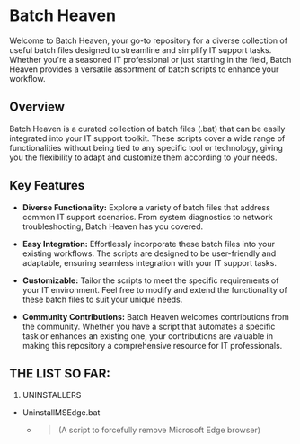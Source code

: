 # Batch Heaven

Welcome to Batch Heaven, your go-to repository for a diverse collection of useful batch files designed to streamline and simplify IT support tasks. Whether you're a seasoned IT professional or just starting in the field, Batch Heaven provides a versatile assortment of batch scripts to enhance your workflow.


## Overview

Batch Heaven is a curated collection of batch files (.bat) that can be easily integrated into your IT support toolkit. These scripts cover a wide range of functionalities without being tied to any specific tool or technology, giving you the flexibility to adapt and customize them according to your needs.

## Key Features

- **Diverse Functionality:** Explore a variety of batch files that address common IT support scenarios. From system diagnostics to network troubleshooting, Batch Heaven has you covered.
  
- **Easy Integration:** Effortlessly incorporate these batch files into your existing workflows. The scripts are designed to be user-friendly and adaptable, ensuring seamless integration with your IT support tasks.
  
- **Customizable:** Tailor the scripts to meet the specific requirements of your IT environment. Feel free to modify and extend the functionality of these batch files to suit your unique needs.
  
- **Community Contributions:** Batch Heaven welcomes contributions from the community. Whether you have a script that automates a specific task or enhances an existing one, your contributions are valuable in making this repository a comprehensive resource for IT professionals.


## THE LIST SO FAR:

1. UNINSTALLERS
  - UninstallMSEdge.bat
    - > (A script to forcefully remove Microsoft Edge browser)
